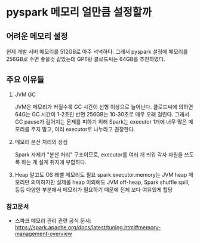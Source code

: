 # pyspark 메모리 얼만큼 설정할까

## 어려운 메모리 설정

현제 개발 서버 메모리를 512GB로 아주 넉넉하다.
그래서 pyspark 설정에 메모리를 256GB로 주면 좋을것 같았는데 GPT랑 클로드씨는 64GB를 추천하였다.

## 주요 이유들

1. JVM GC

    JVM은 메모리가 커질수록 GC 시간이 선형 이상으로 늘어난다.
    클로드씨에 의하면 64G는 GC 시간이 1-2초인 반면 256GB는 10-30초로 매우 오래 걸린다.
    그래서 GC pause가 길어지는 문제를 피하기 위해 Spark는 executor 1개에 너무 많은 메모리를 주지 말고, 여러 executor로 나누라고 권장한다.

2. 메모리 분산 처리의 장점

    Spark 자체가 "분산 처리" 구조이므로, executor를 여러 개 띄워 각자 자원을 쓰도록 하는 게 설계 취지에 부합하다.

3. Heap 말고도 OS 레벨 메모리도 필요
    spark.executor.memory는 JVM heap 메모리만 의미하지만 실제롤 heap 이외에도 JVM off-heap, Spark shuffle spill, 등등 다양한 부분에서 메모리가 필요하기 때문에 전체 보다 여유있게 할당

### 참고문서

- 스파크 메모리 관리 관련 공식 문서: <https://spark.apache.org/docs/latest/tuning.html#memory-management-overview>
